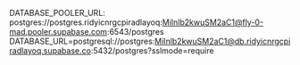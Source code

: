 DATABASE_POOLER_URL: postgres://postgres.ridyicnrgcpiradlayoq:MiInlb2kwuSM2aC1@fly-0-mad.pooler.supabase.com:6543/postgres
DATABASE_URL=postgresql://postgres:MiInlb2kwuSM2aC1@db.ridyicnrgcpiradlayoq.supabase.co:5432/postgres?sslmode=require
